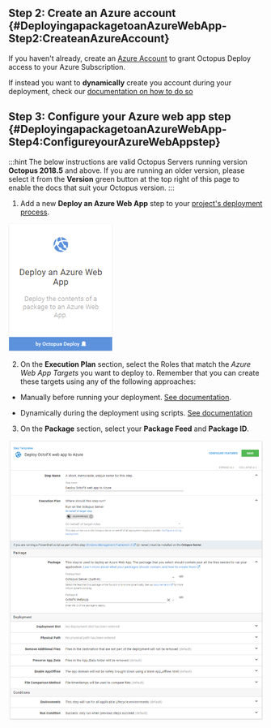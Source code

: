 ## Step 2: Create an Azure account {#DeployingapackagetoanAzureWebApp-Step2:CreateanAzureAccount}

If you haven't already, create an [Azure Account](/docs/infrastructure/deployment-targets/azure/index.md) to grant Octopus Deploy access to your Azure Subscription.

If instead you want to **dynamically** create you account during your deployment, check our [documentation on how to do so](/docs/infrastructure/deployment-targets/dynamic-infrastructure/index.md)

## Step 3: Configure your Azure web app step {#DeployingapackagetoanAzureWebApp-Step4:ConfigureyourAzureWebAppstep}

:::hint
The below instructions are valid Octopus Servers running version **Octopus 2018.5** and above. If you are running an older version, please select it from the **Version** green button at the top right of this page to enable the docs that suit your Octopus version.
:::

1. Add a new **Deploy an Azure Web App** step to your [project's deployment process](/docs/deployment-process/steps/index.md).

![](5865899.png "width=170")

2. On the **Execution Plan** section, select the Roles that match the *Azure Web App Targets* you want to deploy to. Remember that you can create these targets using any of the following approaches:

- Manually before running your deployment. [See documentation](/docs/infrastructure/deployment-targets/azure/web-app-targets/index.md).

- Dynamically during the deployment using scripts. [See documentation](/docs/infrastructure/deployment-targets/dynamic-infrastructure/index.md)

3. On the **Package** section, select your **Package Feed** and **Package ID**.

![](deploying-an-azure-web-app.png)
